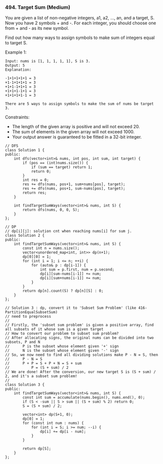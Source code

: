 ### 494. Target Sum (Medium)

You are given a list of non-negative integers, a1, a2, ..., an, and a target, S. Now you have 2 symbols + and -. For each integer, you should choose one from + and - as its new symbol.

Find out how many ways to assign symbols to make sum of integers equal to target S.

Example 1:

```
Input: nums is [1, 1, 1, 1, 1], S is 3. 
Output: 5
Explanation: 

-1+1+1+1+1 = 3
+1-1+1+1+1 = 3
+1+1-1+1+1 = 3
+1+1+1-1+1 = 3
+1+1+1+1-1 = 3

There are 5 ways to assign symbols to make the sum of nums be target 3.
```

Constraints:

- The length of the given array is positive and will not exceed 20.
- The sum of elements in the given array will not exceed 1000.
- Your output answer is guaranteed to be fitted in a 32-bit integer.

```
// DFS
class Solution 1 {
public:
    int dfs(vector<int>& nums, int pos, int sum, int target) {
        if (pos == (int)nums.size()) {
            if (sum == target) return 1;
            return 0;
        }
        int res = 0;
        res += dfs(nums, pos+1, sum+nums[pos], target);
        res += dfs(nums, pos+1, sum-nums[pos], target);
        return res;
    }
    
    int findTargetSumWays(vector<int>& nums, int S) {
        return dfs(nums, 0, 0, S);
    }
};

// DP
// dp[i][j]: solution cnt when reaching nums[i] for sum j.
class Solution 2 {
public:
    int findTargetSumWays(vector<int>& nums, int S) {
        const int n = nums.size();
        vector<unordered_map<int, int>> dp(n+1);
        dp[0][0] = 1;
        for (int i = 1; i <= n; ++i) {
            for (auto& p : dp[i-1]) {
                int sum = p.first, num = p.second;
                dp[i][sum-nums[i-1]] += num;
                dp[i][sum+nums[i-1]] += num;
            }
        }
        return dp[n].count(S) ? dp[n][S] : 0;
    }
};

// Solution 3 : dp, convert it to 'Subset Sum Problem' (like 416-PartitionEqualSubsetSum)
// need to preprocess
//
// Firstly, the 'subset sum problem' is given a positive array, find all subsets of it whose sum is a given target
// How to convert our problem to subset sum problem?
// After allocating signs, the original nums can be divided into two subsets, P and N
//      P is the subset whose element given '+' sign
//      N is the subset whose element given '-' sign 
// So, we now need to find all dividing solutions make P - N = S, then
//      P - N = S
//      P + P = S + P + N = S + sum
//          P = (S + sum) / 2
// We are done! After the conversion, our new target S is (S + sum) / 2, and it's a subset sum problem!
//
class Solution 3 {
public:
    int findTargetSumWays(vector<int>& nums, int S) {
        const int sum = accumulate(nums.begin(), nums.end(), 0);
        if (S < -sum || S > sum || (S + sum) % 2) return 0;
        S = (S + sum) / 2;
        
        vector<int> dp(S+1, 0);
        dp[0] = 1;
        for (const int num : nums) {
            for (int i = S; i >= num; --i) {
                dp[i] += dp[i - num];
            }
        }
        
        return dp[S];
    }
};
```
